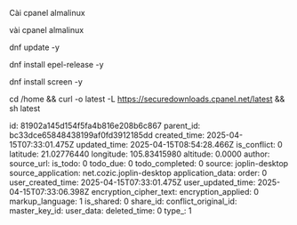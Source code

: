 Cài cpanel almalinux

vài cpanel almalinux

dnf update -y

dnf install epel-release -y

dnf install screen -y

cd /home && curl -o latest -L https://securedownloads.cpanel.net/latest && sh latest

id: 81902a145d154f5fa4b816e208b6c867
parent_id: bc33dce65848438199af0fd3912185dd
created_time: 2025-04-15T07:33:01.475Z
updated_time: 2025-04-15T08:54:28.466Z
is_conflict: 0
latitude: 21.02776440
longitude: 105.83415980
altitude: 0.0000
author: 
source_url: 
is_todo: 0
todo_due: 0
todo_completed: 0
source: joplin-desktop
source_application: net.cozic.joplin-desktop
application_data: 
order: 0
user_created_time: 2025-04-15T07:33:01.475Z
user_updated_time: 2025-04-15T07:33:06.398Z
encryption_cipher_text: 
encryption_applied: 0
markup_language: 1
is_shared: 0
share_id: 
conflict_original_id: 
master_key_id: 
user_data: 
deleted_time: 0
type_: 1